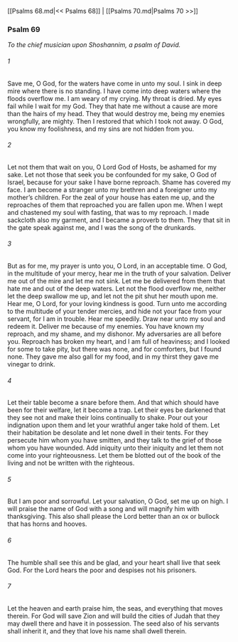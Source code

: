 [[Psalms 68.md|<< Psalms 68]]  |  [[Psalms 70.md|Psalms 70 >>]]

### Psalm 69

*To the chief musician upon Shoshannim, a psalm of David.*

###### 1
Save me, O God, for the waters have come in unto my soul. I sink in deep mire where there is no standing. I have come into deep waters where the floods overflow me. I am weary of my crying. My throat is dried. My eyes fail while I wait for my God. They that hate me without a cause are more than the hairs of my head. They that would destroy me, being my enemies wrongfully, are mighty. Then I restored that which I took not away. O God, you know my foolishness, and my sins are not hidden from you.

###### 2
Let not them that wait on you, O Lord God of Hosts, be ashamed for my sake. Let not those that seek you be confounded for my sake, O God of Israel, because for your sake I have borne reproach. Shame has covered my face. I am become a stranger unto my brethren and a foreigner unto my mother’s children. For the zeal of your house has eaten me up, and the reproaches of them that reproached you are fallen upon me. When I wept and chastened my soul with fasting, that was to my reproach. I made sackcloth also my garment, and I became a proverb to them. They that sit in the gate speak against me, and I was the song of the drunkards.

###### 3
But as for me, my prayer is unto you, O Lord, in an acceptable time. O God, in the multitude of your mercy, hear me in the truth of your salvation. Deliver me out of the mire and let me not sink. Let me be delivered from them that hate me and out of the deep waters. Let not the flood overflow me, neither let the deep swallow me up, and let not the pit shut her mouth upon me. Hear me, O Lord, for your loving kindness is good. Turn unto me according to the multitude of your tender mercies, and hide not your face from your servant, for I am in trouble. Hear me speedily. Draw near unto my soul and redeem it. Deliver me because of my enemies. You have known my reproach, and my shame, and my dishonor. My adversaries are all before you. Reproach has broken my heart, and I am full of heaviness; and I looked for some to take pity, but there was none, and for comforters, but I found none. They gave me also gall for my food, and in my thirst they gave me vinegar to drink.

###### 4
Let their table become a snare before them. And that which should have been for their welfare, let it become a trap. Let their eyes be darkened that they see not and make their loins continually to shake. Pour out your indignation upon them and let your wrathful anger take hold of them. Let their habitation be desolate and let none dwell in their tents. For they persecute him whom you have smitten, and they talk to the grief of those whom you have wounded. Add iniquity unto their iniquity and let them not come into your righteousness. Let them be blotted out of the book of the living and not be written with the righteous.

###### 5
But I am poor and sorrowful. Let your salvation, O God, set me up on high. I will praise the name of God with a song and will magnify him with thanksgiving. This also shall please the Lord better than an ox or bullock that has horns and hooves.

###### 6
The humble shall see this and be glad, and your heart shall live that seek God. For the Lord hears the poor and despises not his prisoners.

###### 7
Let the heaven and earth praise him, the seas, and everything that moves therein. For God will save Zion and will build the cities of Judah that they may dwell there and have it in possession. The seed also of his servants shall inherit it, and they that love his name shall dwell therein.